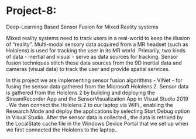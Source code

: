 # Project-8:
Deep-Learning Based Sensor Fusion for Mixed Reality systems

Mixed reality systems need to track users in a real-world to keep the illusion of  “reality”. Multi-modal sensory data acquired from a MR headset (such as Hololens) is used for tracking the user in its MR world. Primarily, two kinds of data - inertial and visual - serve as data sources for tracking. Sensor fusion techniques stitch these data sources from the 9D inertial data and cameras (visual data) to track the user and provide spatial services.

In this project we are implementing sensor fusion algorithms - VINet - for fusing the sensor data gathered from the Microsoft Hololens 2.
Sensor data is gathered from the Hololens 2 by building and deploying the StreamRecorder App and the SensorVisualization App in Visual Studio 2019 .
We then connect the Hololens 2 to our laptop via WiFi , enabling the Research Mode and deploy the applications by selecting Start Debug option in Visual Studio. 
After the sensor data is collected , the data is retrived by the LocalState cache file in the Windows Device Portal that we set up when we first connected the Hololens to the laptop..

